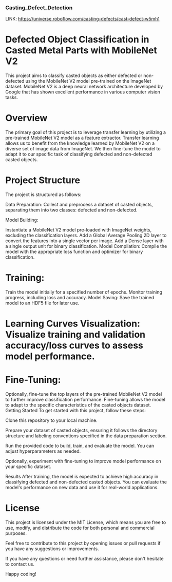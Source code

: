 ### Casting_Defect_Detection

LINK: https://universe.roboflow.com/casting-defects/cast-defect-w5mh1
# Defected Object  Classification in Casted Metal Parts with MobileNet V2

This project aims to classify casted objects as either defected or non-defected using the MobileNet V2 model pre-trained on the ImageNet dataset. MobileNet V2 is a deep neural network architecture developed by Google that has shown excellent performance in various computer vision tasks.

# Overview
The primary goal of this project is to leverage transfer learning by utilizing a pre-trained MobileNet V2 model as a feature extractor. Transfer learning allows us to benefit from the knowledge learned by MobileNet V2 on a diverse set of image data from ImageNet. We then fine-tune the model to adapt it to our specific task of classifying defected and non-defected casted objects.

# Project Structure
The project is structured as follows:

Data Preparation: Collect and preprocess a dataset of casted objects, separating them into two classes: defected and non-defected.

Model Building:

Instantiate a MobileNet V2 model pre-loaded with ImageNet weights, excluding the classification layers.
Add a Global Average Pooling 2D layer to convert the features into a single vector per image.
Add a Dense layer with a single output unit for binary classification.
Model Compilation: Compile the model with the appropriate loss function and optimizer for binary classification.

# Training:

Train the model initially for a specified number of epochs.
Monitor training progress, including loss and accuracy.
Model Saving: Save the trained model to an HDF5 file for later use.

# Learning Curves Visualization: Visualize training and validation accuracy/loss curves to assess model performance.

# Fine-Tuning:

Optionally, fine-tune the top layers of the pre-trained MobileNet V2 model to further improve classification performance.
Fine-tuning allows the model to adapt to the specific characteristics of the casted objects dataset.
Getting Started
To get started with this project, follow these steps:

Clone this repository to your local machine.

Prepare your dataset of casted objects, ensuring it follows the directory structure and labeling conventions specified in the data preparation section.

Run the provided code to build, train, and evaluate the model. You can adjust hyperparameters as needed.

Optionally, experiment with fine-tuning to improve model performance on your specific dataset.

Results
After training, the model is expected to achieve high accuracy in classifying defected and non-defected casted objects. You can evaluate the model's performance on new data and use it for real-world applications.

# License
This project is licensed under the MIT License, which means you are free to use, modify, and distribute the code for both personal and commercial purposes.

Feel free to contribute to this project by opening issues or pull requests if you have any suggestions or improvements.

If you have any questions or need further assistance, please don't hesitate to contact us.

Happy coding!






